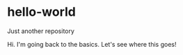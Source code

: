 # hello-world
Just another repository

Hi. I'm going back to the basics. Let's see where this goes!

